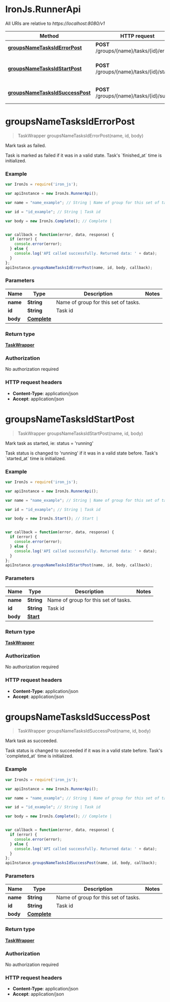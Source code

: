 # IronJs.RunnerApi

All URIs are relative to *https://localhost:8080/v1*

Method | HTTP request | Description
------------- | ------------- | -------------
[**groupsNameTasksIdErrorPost**](RunnerApi.md#groupsNameTasksIdErrorPost) | **POST** /groups/{name}/tasks/{id}/error | Mark task as failed.
[**groupsNameTasksIdStartPost**](RunnerApi.md#groupsNameTasksIdStartPost) | **POST** /groups/{name}/tasks/{id}/start | Mark task as started, ie: status &#x3D; &#39;running&#39;
[**groupsNameTasksIdSuccessPost**](RunnerApi.md#groupsNameTasksIdSuccessPost) | **POST** /groups/{name}/tasks/{id}/success | Mark task as succeeded.


<a name="groupsNameTasksIdErrorPost"></a>
# **groupsNameTasksIdErrorPost**
> TaskWrapper groupsNameTasksIdErrorPost(name, id, body)

Mark task as failed.

Task is marked as failed if it was in a valid state. Task&#39;s &#x60;finished_at&#x60; time is initialized.

### Example
```javascript
var IronJs = require('iron_js');

var apiInstance = new IronJs.RunnerApi();

var name = "name_example"; // String | Name of group for this set of tasks.

var id = "id_example"; // String | Task id

var body = new IronJs.Complete(); // Complete | 


var callback = function(error, data, response) {
  if (error) {
    console.error(error);
  } else {
    console.log('API called successfully. Returned data: ' + data);
  }
};
apiInstance.groupsNameTasksIdErrorPost(name, id, body, callback);
```

### Parameters

Name | Type | Description  | Notes
------------- | ------------- | ------------- | -------------
 **name** | **String**| Name of group for this set of tasks. | 
 **id** | **String**| Task id | 
 **body** | [**Complete**](Complete.md)|  | 

### Return type

[**TaskWrapper**](TaskWrapper.md)

### Authorization

No authorization required

### HTTP request headers

 - **Content-Type**: application/json
 - **Accept**: application/json

<a name="groupsNameTasksIdStartPost"></a>
# **groupsNameTasksIdStartPost**
> TaskWrapper groupsNameTasksIdStartPost(name, id, body)

Mark task as started, ie: status &#x3D; &#39;running&#39;

Task status is changed to &#39;running&#39; if it was in a valid state before. Task&#39;s &#x60;started_at&#x60; time is initialized.

### Example
```javascript
var IronJs = require('iron_js');

var apiInstance = new IronJs.RunnerApi();

var name = "name_example"; // String | Name of group for this set of tasks.

var id = "id_example"; // String | Task id

var body = new IronJs.Start(); // Start | 


var callback = function(error, data, response) {
  if (error) {
    console.error(error);
  } else {
    console.log('API called successfully. Returned data: ' + data);
  }
};
apiInstance.groupsNameTasksIdStartPost(name, id, body, callback);
```

### Parameters

Name | Type | Description  | Notes
------------- | ------------- | ------------- | -------------
 **name** | **String**| Name of group for this set of tasks. | 
 **id** | **String**| Task id | 
 **body** | [**Start**](Start.md)|  | 

### Return type

[**TaskWrapper**](TaskWrapper.md)

### Authorization

No authorization required

### HTTP request headers

 - **Content-Type**: application/json
 - **Accept**: application/json

<a name="groupsNameTasksIdSuccessPost"></a>
# **groupsNameTasksIdSuccessPost**
> TaskWrapper groupsNameTasksIdSuccessPost(name, id, body)

Mark task as succeeded.

Task status is changed to succeeded if it was in a valid state before. Task&#39;s &#x60;completed_at&#x60; time is initialized.

### Example
```javascript
var IronJs = require('iron_js');

var apiInstance = new IronJs.RunnerApi();

var name = "name_example"; // String | Name of group for this set of tasks.

var id = "id_example"; // String | Task id

var body = new IronJs.Complete(); // Complete | 


var callback = function(error, data, response) {
  if (error) {
    console.error(error);
  } else {
    console.log('API called successfully. Returned data: ' + data);
  }
};
apiInstance.groupsNameTasksIdSuccessPost(name, id, body, callback);
```

### Parameters

Name | Type | Description  | Notes
------------- | ------------- | ------------- | -------------
 **name** | **String**| Name of group for this set of tasks. | 
 **id** | **String**| Task id | 
 **body** | [**Complete**](Complete.md)|  | 

### Return type

[**TaskWrapper**](TaskWrapper.md)

### Authorization

No authorization required

### HTTP request headers

 - **Content-Type**: application/json
 - **Accept**: application/json

